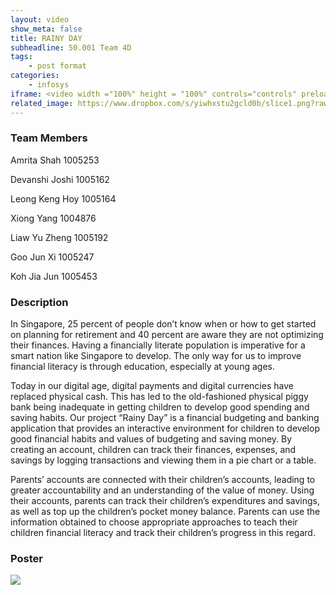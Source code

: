 ```yaml
---
layout: video
show_meta: false
title: RAINY DAY
subheadline: 50.001 Team 4D
tags:
    - post format
categories:
    - infosys
iframe: <video width ="100%" height = "100%" controls="controls" preload="metadata" src="https://www.dropbox.com/s/vj1bl77c89npsp9/5.001%20Team%204E.mp4?raw=1#t=0.5"> Your browser does not support the HTML5 Video element.</video>
related_image: https://www.dropbox.com/s/yiwhxstu2gcld0b/slice1.png?raw=1
---
```


### Team Members

Amrita Shah 1005253	    

Devanshi Joshi 1005162	    

Leong Keng Hoy 1005164	    

Xiong Yang 1004876	    

Liaw Yu Zheng 1005192	    

Goo Jun Xi 1005247	    

Koh Jia Jun 1005453    	



### Description

In Singapore, 25 percent of people don’t know when or how to get started on planning for retirement and 40 percent are aware they are not optimizing their finances. Having a financially literate population is imperative for a smart nation like Singapore to develop. The only way for us to improve financial literacy is through education, especially at young ages. 

Today in our digital age, digital payments and digital currencies have replaced physical cash. This has led to the old-fashioned physical piggy bank being inadequate in getting children to develop good spending and saving habits. Our project “Rainy Day” is a financial budgeting and banking application that provides an interactive environment for children to develop good financial habits and values of budgeting and saving money. By creating an account, children can track their finances, expenses, and savings by logging transactions and viewing them in a pie chart or a table. 

Parents’ accounts are connected with their children’s accounts, leading to greater accountability and an understanding of the value of money. Using their accounts, parents can track their children’s expenditures and savings, as well as top up the children’s pocket money balance. Parents can use the information obtained to choose appropriate approaches to teach their children financial literacy and track their children’s progress in this regard.


### Poster

<img src="https://www.dropbox.com/s/mn0th3r2uq4b3ts/50.001%20Team%204E.png?raw=1" />
